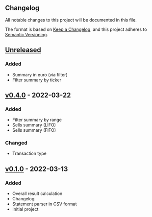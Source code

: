 ## Changelog

All notable changes to this project will be documented in this file.

The format is based on [Keep a Changelog](https://keepachangelog.com/en/1.0.0/),
and this project adheres to [Semantic Versioning](https://semver.org/spec/v2.0.0.html).

## [Unreleased]

### Added

-   Summary in euro (via filter)
-   Filter summary by ticker

## [v0.4.0] - 2022-03-22

### Added

-   Filter summary by range
-   Sells summary (LIFO)
-   Sells summary (FIFO)

### Changed

-   Transaction type

## [v0.1.0] - 2022-03-13

### Added

-   Overall result calculation
-   Changelog
-   Statement parser in CSV format
-   Initial project

[unreleased]: https://github.com/pavelgrin/revolut_investments/compare/v0.4.0...HEAD
[v0.4.0]: https://github.com/pavelgrin/revolut_investments/compare/v0.1.0...v0.4.0
[v0.1.0]: https://github.com/pavelgrin/revolut_investments/releases/v0.1.0
